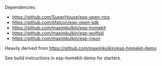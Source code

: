 Dependencies:

- https://github.com/SuperHouse/esp-open-rtos
- https://github.com/pfalcon/esp-open-sdk
- https://github.com/maximkulkin/esp-homekit
- https://github.com/maximkulkin/esp-wolfssl
- https://github.com/maximkulkin/esp-cjson

Heavily derived from  https://github.com/maximkulkin/esp-homekit-demo

See build instructions in esp-homekit-demo for starters.
